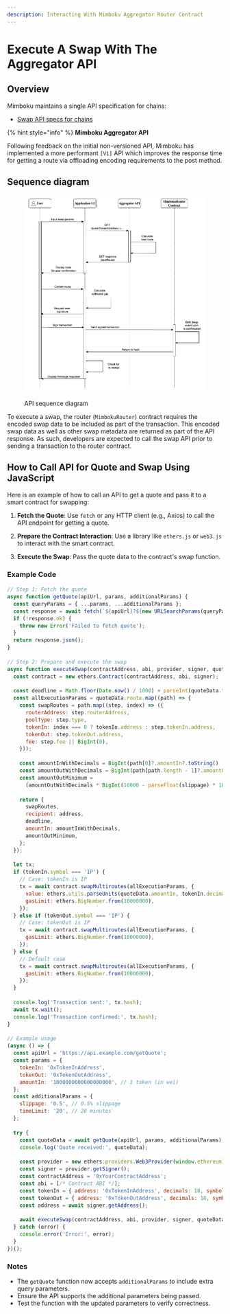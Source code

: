 ```yaml
---
description: Interacting With Mimboku Aggregator Router Contract
---
```


# Execute A Swap With The Aggregator API

## Overview

Mimboku maintains a single API specification for chains:

- [Swap API specs for chains](../aggregator-api/swaps.md)

{% hint style="info" %}
**Mimboku Aggregator API**

Following feedback on the initial non-versioned API, Mimboku has implemented a more performant `[V1]` API which improves the response time for getting a route via offloading encoding requirements to the post method.

## Sequence diagram

<figure><img src="../../../.gitbook/assets/Aggregator_API.png" alt=""><figcaption><p>API sequence diagram</p></figcaption></figure>

To execute a swap, the router (`MimbokuRouter`) contract requires the encoded swap data to be included as part of the transaction. This encoded swap data as well as other swap metadata are returned as part of the API response. As such, developers are expected to call the swap API prior to sending a transaction to the router contract.

## How to Call API for Quote and Swap Using JavaScript

Here is an example of how to call an API to get a quote and pass it to a smart contract for swapping:

1. **Fetch the Quote**: Use `fetch` or any HTTP client (e.g., Axios) to call the API endpoint for getting a quote.

2. **Prepare the Contract Interaction**: Use a library like `ethers.js` or `web3.js` to interact with the smart contract.

3. **Execute the Swap**: Pass the quote data to the contract's swap function.

### Example Code

```javascript
// Step 1: Fetch the quote
async function getQuote(apiUrl, params, additionalParams) {
  const queryParams = { ...params, ...additionalParams };
  const response = await fetch(`${apiUrl}?${new URLSearchParams(queryParams)}`);
  if (!response.ok) {
    throw new Error('Failed to fetch quote');
  }
  return response.json();
}

// Step 2: Prepare and execute the swap
async function executeSwap(contractAddress, abi, provider, signer, quoteData, tokenIn, tokenOut, slippage, address) {
  const contract = new ethers.Contract(contractAddress, abi, signer);

  const deadline = Math.floor(Date.now() / 1000) + parseInt(quoteData.timeLimit || '20') * 60; // Use time limit from quoteData
  const allExecutionParams = quoteData.route.map((path) => {
    const swapRoutes = path.map((step, index) => ({
      routerAddress: step.routerAddress,
      poolType: step.type,
      tokenIn: index === 0 ? tokenIn.address : step.tokenIn.address,
      tokenOut: step.tokenOut.address,
      fee: step.fee || BigInt(0),
    }));

    const amountInWithDecimals = BigInt(path[0]?.amountIn?.toString() || '0');
    const amountOutWithDecimals = BigInt(path[path.length - 1]?.amountOut || '0');
    const amountOutMinimum =
      (amountOutWithDecimals * BigInt(10000 - parseFloat(slippage) * 100)) / BigInt(10000);

    return {
      swapRoutes,
      recipient: address,
      deadline,
      amountIn: amountInWithDecimals,
      amountOutMinimum,
    };
  });

  let tx;
  if (tokenIn.symbol === 'IP') {
    // Case: tokenIn is IP
    tx = await contract.swapMultiroutes(allExecutionParams, {
      value: ethers.utils.parseUnits(quoteData.amountIn, tokenIn.decimals || 18),
      gasLimit: ethers.BigNumber.from(10000000),
    });
  } else if (tokenOut.symbol === 'IP') {
    // Case: tokenOut is IP
    tx = await contract.swapMultiroutes(allExecutionParams, {
      gasLimit: ethers.BigNumber.from(10000000),
    });
  } else {
    // Default case
    tx = await contract.swapMultiroutes(allExecutionParams, {
      gasLimit: ethers.BigNumber.from(10000000),
    });
  }

  console.log('Transaction sent:', tx.hash);
  await tx.wait();
  console.log('Transaction confirmed:', tx.hash);
}

// Example usage
(async () => {
  const apiUrl = 'https://api.example.com/getQuote';
  const params = {
    tokenIn: '0xTokenInAddress',
    tokenOut: '0xTokenOutAddress',
    amountIn: '1000000000000000000', // 1 token (in wei)
  };
  const additionalParams = {
    slippage: '0.5', // 0.5% slippage
    timeLimit: '20', // 20 minutes
  };

  try {
    const quoteData = await getQuote(apiUrl, params, additionalParams);
    console.log('Quote received:', quoteData);

    const provider = new ethers.providers.Web3Provider(window.ethereum);
    const signer = provider.getSigner();
    const contractAddress = '0xYourContractAddress';
    const abi = [/* Contract ABI */];
    const tokenIn = { address: '0xTokenInAddress', decimals: 18, symbol: 'IP' }; // Example: tokenIn is IP
    const tokenOut = { address: '0xTokenOutAddress', decimals: 18, symbol: 'USDT' };
    const address = await signer.getAddress();

    await executeSwap(contractAddress, abi, provider, signer, quoteData, tokenIn, tokenOut, additionalParams.slippage, address);
  } catch (error) {
    console.error('Error:', error);
  }
})();
```

### Notes
- The `getQuote` function now accepts `additionalParams` to include extra query parameters.
- Ensure the API supports the additional parameters being passed.
- Test the function with the updated parameters to verify correctness.
